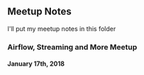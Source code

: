 ## Meetup Notes

I'll put my meetup notes in this folder

### Airflow, Streaming and More Meetup
#### January 17th, 2018
